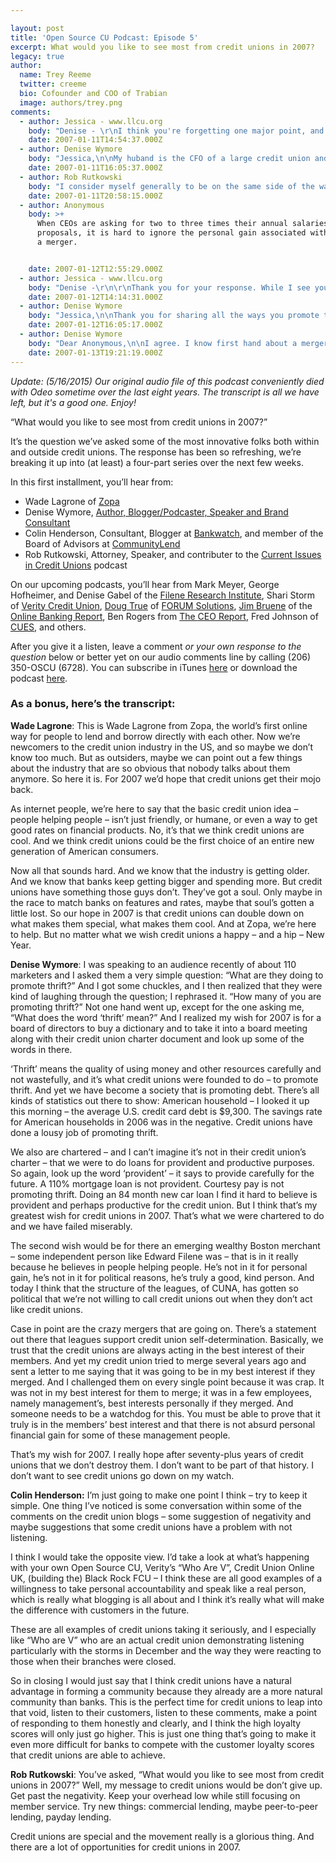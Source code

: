 ```yaml
---

layout: post
title: 'Open Source CU Podcast: Episode 5'
excerpt: What would you like to see most from credit unions in 2007?
legacy: true
author:
  name: Trey Reeme
  twitter: creeme
  bio: Cofounder and COO of Trabian
  image: authors/trey.png
comments:
  - author: Jessica - www.llcu.org
    body: "Denise - \r\nI think you're forgetting one major point, and that is competition. We ARE here for the members best interest. You are completely right on that. However, there is a fine line between offering options that are in the members best interest and forcing it on them. While an 84 month new car loan may not be what we consider in the members best interest, the member ultimately has the choice. And if we do not offer this loan to them, where we can still help them out and be there for them, they are just going to get the same loan somewhere else, possibly at a higher interest rate, where they are NOT going to watch out for that member. If other people are offering these loans, we have to stay competitive. I think you you ask the member, they will tell you that if they can get it at a bank, they should be able to get it at their credit union, and that offering these services to qualifying members is what they want, and therefor may be what they consider in their best interest. It's all in priorities. And if the member wants a new vehicle and wants low payments, then while we may advise them of our opinion that that is not in their best interest, all they're going to see is that we are not helping them acheive what they want and go somewhere else. "
    date: 2007-01-11T14:54:37.000Z
  - author: Denise Wymore
    body: "Jessica,\n\nMy huband is the CFO of a large credit union and he said word for word the same thing. His credit union offers an 84 month car loan. \n\nOf course my response to him was, \"Kids are just going to try drugs anyway, so you might as well give it to them.  if you don't, someone else will.\"\n\nThat went over well (NOT) and I guess we agreed to disagree.\n\nCredit unions were founded because the average consumer was getting charged outrageous rates. WE could've charged those rates too -- after all, people were willing to pay it. The demand was there. But we chose to do what helped members. What was provident and productive. \n\nIf you DO have an 84 month car loan -- are you at least balancing that act with \"something\" that promotes thrift? "
    date: 2007-01-11T16:05:37.000Z
  - author: Rob Rutkowski
    body: "I consider myself generally to be on the same side of the war as Denise, but I have to disagree on the merger front.  I would substitute the world \"conversion\" for \"merger\" in her comments and then agree wholeheartedly.  In the dozen or so plus mergers I've been involved in, sweetheart deals played no role whatsoever.  Market and regulatory forces sure did though.  Mergers, sad to say, are the natural product of the current economy."
    date: 2007-01-11T20:58:15.000Z
  - author: Anonymous
    body: >+
      When CEOs are asking for two to three times their annual salaries in merger
      proposals, it is hard to ignore the personal gain associated with
      a merger.


    date: 2007-01-12T12:55:29.000Z
  - author: Jessica - www.llcu.org
    body: "Denise -\r\n\r\nThank you for your response. While I see your point, I am gonna have to go with the \"agree to disagree\" theory. On a parents note, I would not give my kids drugs. I instead educate them about the negative effects of drugs. But ultimately the choice is theirs, and as a parent, I have to allow them to make that choice, and be there to help them up if they fall. Likewise, I educate my members on the pros and cons of their choices, but ultimately the decision is theirs. And you better bet I am there with a plan of action if they make the \"wrong\" choice and fall. \r\n\r\nAs for your question of promoting thrift, we strongly recommend that people (especially those with direct deposit) have a certain amount of each paycheck be distributed to their savings. We also offer very competetive CD rates to try to encourage members to save that way and make a little off of their money. We really push IRAs and Money Market accounts. And my strong suit, we really work with each and every member to try to improve their financial stability. I love the opportunity to look at a persons credit report and suggest to them ways to get them out of situations that they are in and into a better position. Whether that means setting up a plan to save, or refinancing a loan to get them a better interest rate, or even offering a Visa credit card to transfer balances from the finance companies. We are always striving to find ways to get our members into a better position than where they're at now. :)"
    date: 2007-01-12T14:14:31.000Z
  - author: Denise Wymore
    body: "Jessica,\n\nThank you for sharing all the ways you promote thrift. Just the simple act of encouraging members to \"pay themselves first\" with direct deposit to savings cannot be stressed enough these days. \n\nI fear our focus has been on promoting debt. Let's \"get that loan\" which I know is how we make money -- but there needs to be the balance.\n\nThat's all i'm sayin.....love this blog.\n\nD."
    date: 2007-01-12T16:05:17.000Z
  - author: Denise Wymore
    body: "Dear Anonymous,\n\nI agree. I know first hand about a merger of a small credit union into a very large one where there were HUGE payouts for not only the CEO but the VP of this credit union. \n\nAs I understand it, this credit union could no longer make it on their own. Management has to bear some of that responsibility. It was not 100% the economy, the environment, competition, etc. \n\nAnd yet they are seeking financial gain for their failure? That's insane. That would be like  a CEO of a huge company quitting and then demanding $210 million dollars.  Oh wait, that just happened. (Home Depot).\n\n"
    date: 2007-01-13T19:21:19.000Z
---
```


<p><em>Update: (5/16/2015) Our original audio file of this podcast conveniently died with Odeo sometime over the last eight years. The transcript is all we have left, but it's a good one. Enjoy!</em></p>
<p>&#8220;What would you like to see most from credit unions in 2007?&#8221;</p>
<p>It&#8217;s the question we&#8217;ve asked some of the most innovative folks both within and outside credit unions.  The response has been so refreshing, we&#8217;re breaking it up into (at least) a four-part series over the next few weeks.</p>
<p>In this first installment, you&#8217;ll hear from:</p>
<ul>
<li>Wade Lagrone of <a href="http://www.zopa.com">Zopa</a></li>
<li>Denise Wymore, <a href="http://www.denisewymore.com">Author, Blogger/Podcaster, Speaker and Brand Consultant</a></li>
<li>Colin Henderson, Consultant, Blogger at <a href="http://bankwatch.typepad.com">Bankwatch</a>, and member of the Board of Advisors at <a href="http://www.communitylend.com">CommunityLend</a></li>
<li>Rob Rutkowski, Attorney, Speaker, and contributer to the <a href="http://ciicu.libsyn.com">Current Issues in Credit Unions</a> podcast</li>
</ul>
<p>On our upcoming podcasts, you&#8217;ll hear from Mark Meyer, George Hofheimer, and Denise Gabel of the <a href="http://www.filene.org">Filene Research Institute</a>, Shari Storm of <a href="http://www.veritycu.org">Verity Credit Union</a>, <a href="http://www.dougtrue.net">Doug True</a> of <a href="http://www.forumsolutions.com"><span class="caps">FORUM</span> Solutions</a>, <a href="http://obr.typepad.com">Jim Bruene</a> of the <a href="http://www.onlinebankingreport.com">Online Banking Report</a>, Ben Rogers from <a href="http://cuceo.com">The <span class="caps">CEO</span> Report</a>,  Fred Johnson of <a href="http://www.cues.org"><span class="caps">CUES</span></a>, and others.</p>
<p>After you give it a listen, leave a comment <em>or your own response to the question</em> below or better yet on our audio comments line by calling (206) 350-OSCU (6728).  You can subscribe in iTunes <a href="http://phobos.apple.com/WebObjects/MZStore.woa/wa/viewPodcast?id=192789928">here</a> or download the podcast <a href="http://media.libsyn.com/media/opensourcecu/OSCUPodcast5_lo.mp3">here</a>.</p>
<h3>As a bonus, here&#8217;s the transcript:</h3>
<p><strong>Wade Lagrone</strong>: This is Wade Lagrone from Zopa, the world&#8217;s first online way for people to lend and borrow directly with each other.  Now we&#8217;re newcomers to the credit union industry in the US, and so maybe we don&#8217;t know too much.  But as outsiders, maybe we can point out a few things about the industry that are so obvious that nobody talks about them anymore.  So here it is.  For 2007 we&#8217;d hope that credit unions get their mojo back.</p>
<p>As internet people, we&#8217;re here to say that the basic credit union idea &#8211; people helping people &#8211; isn&#8217;t just friendly, or humane, or even a way to get good rates on financial products.  No, it&#8217;s that we think credit unions are cool.  And we think credit unions could be the first choice of an entire new generation of American consumers.</p>
<p>Now all that sounds hard.  And we know that the industry is getting older.  And we know that banks keep getting bigger and spending more.  But credit unions have something those guys don&#8217;t.  They&#8217;ve got a soul.  Only maybe in the race to match banks on features and rates, maybe that soul&#8217;s gotten a little lost.  So our hope in 2007 is that credit unions can double down on what makes them special, what makes them cool.  And at Zopa, we&#8217;re here to help.  But no matter what we wish credit unions a happy &#8211; and a hip &#8211; New Year.</p>
<p><strong>Denise Wymore</strong>: I was speaking to an audience recently of about 110 marketers and I asked them a very simple question: &#8220;What are they doing to promote thrift?&#8221;  And I got some chuckles, and I then realized that they were kind of laughing through the question; I rephrased it.  &#8220;How many of you are promoting thrift?&#8221;  Not one hand went up, except for the one asking me, &#8220;What does the word &#8216;thrift&#8217; mean?&#8221;  And I realized my wish for 2007 is for a board of directors to buy a dictionary and to take it into a board meeting along with their credit union charter document and look up some of the words in there.</p>
<p>&#8216;Thrift&#8217; means the quality of using money and other resources carefully and not wastefully, and it&#8217;s what credit unions were founded to do &#8211; to promote thrift.  And yet we have become a society that is promoting debt.  There&#8217;s all kinds of statistics out there to show:  American household &#8211; I looked it up this morning &#8211; the average U.S. credit card debt is $9,300.  The savings rate for American households in 2006 was in the negative.  Credit unions have done a lousy job of promoting thrift.</p>
<p>We also are chartered &#8211; and I can&#8217;t imagine it&#8217;s not in their credit union&#8217;s charter &#8211; that we were to do loans for provident and productive purposes.  So again, look up the word &#8216;provident&#8217; &#8211; it says to provide carefully for the future.  <span class="caps">A 110</span>% mortgage loan is not provident.  Courtesy pay is not promoting thrift.  Doing an 84 month new car loan I find it hard to believe is provident and perhaps productive for the credit union.  But I think that&#8217;s my greatest wish for credit unions in 2007.  That&#8217;s what we were chartered to do and we have failed miserably.</p>
<p>The second wish would be for there an emerging wealthy Boston merchant &#8211; some independent person like Edward Filene was &#8211; that is in it really because he believes in people helping people.  He&#8217;s not in it for personal gain, he&#8217;s not in it for political reasons, he&#8217;s truly a good, kind person.  And today I think that the structure of the leagues, of <span class="caps">CUNA</span>, has gotten so political that we&#8217;re not willing to call credit unions out when they don&#8217;t act like credit unions.</p>
<p>Case in point are the crazy mergers that are going on.  There&#8217;s a statement out there that leagues support credit union self-determination.  Basically, we trust that the credit unions are always acting in the best interest of their members.  And yet my credit union tried to merge several years ago and sent a letter to me saying that it was going to be in my best interest if they merged.  And I challenged them on every single point because it was crap.  It was not in my best interest for them to merge; it was in a few employees, namely management&#8217;s, best interests personally if they merged.  And someone needs to be a watchdog for this.  You must be able to prove that it truly is in the members&#8217; best interest and that there is not absurd personal financial gain for some of these management people.</p>
<p>That&#8217;s my wish for 2007.  I really hope after seventy-plus years of credit unions that we don&#8217;t destroy them.  I don&#8217;t want to be part of that history.  I don&#8217;t want to see credit unions go down on my watch.</p>
<p><strong>Colin Henderson:</strong> I&#8217;m just going to make one point I think &#8211; try to keep it simple.  One thing I&#8217;ve noticed is some conversation within some of the comments on the credit union blogs &#8211; some suggestion of negativity and maybe suggestions that some credit unions have a problem with not listening.</p>
<p>I think I would take the opposite view.  I&#8217;d take a look at what&#8217;s happening with your own Open Source CU, Verity&#8217;s &#8220;Who Are V&#8221;, Credit Union Online UK, (building the) Black Rock <span class="caps">FCU</span> &#8211; I think these are all good examples of a willingness to take personal accountability and speak like a real person, which is really what blogging is all about and I think it&#8217;s really what will make the difference with customers in the future.</p>
<p>These are all examples of credit unions taking it seriously, and I especially like &#8220;Who are V&#8221; who are an actual credit union demonstrating listening particularly with the storms in December and the way they were reacting to those when their branches were closed.</p>
<p>So in closing I would just say that I think credit unions have a natural advantage in forming a community because they already are a more natural community than banks.  This is the perfect time for credit unions to leap into that void, listen to their customers, listen to these comments, make a point of responding to them honestly and clearly, and I think the high loyalty scores will only just go higher.  This is just one thing that&#8217;s going to make it even more difficult for banks to compete with the customer loyalty scores that credit unions are able to achieve.</p>
<p><strong>Rob Rutkowski</strong>: You&#8217;ve asked, &#8220;What would you like to see most from credit unions in 2007?&#8221;  Well, my message to credit unions would be don&#8217;t give up.  Get past the negativity.  Keep your overhead low while still focusing on member service.  Try new things: commercial lending, maybe peer-to-peer lending, payday lending.</p>
<p>Credit unions are special and the movement really is a glorious thing.  And there are a lot of opportunities for credit unions in 2007.</p>
